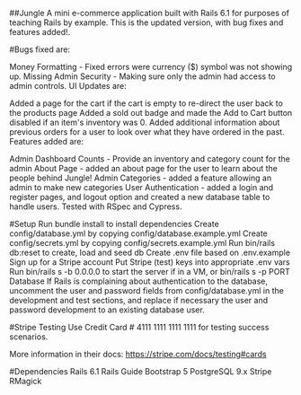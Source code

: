 ##Jungle
A mini e-commerce application built with Rails 6.1 for purposes of teaching Rails by example. This is the updated version, with bug fixes and features added!.

#Bugs fixed are:

Money Formatting - Fixed errors were currency ($) symbol was not showing up.
Missing Admin Security - Making sure only the admin had access to admin controls.
UI Updates are:

Added a page for the cart if the cart is empty to re-direct the user back to the products page
Added a sold out badge and made the Add to Cart button disabled if an item's inventory was 0.
Added additional information about previous orders for a user to look over what they have ordered in the past.
Features added are:

Admin Dashboard Counts - Provide an inventory and category count for the admin
About Page - added an about page for the user to learn about the people behind Jungle!
Admin Categories - added a feature allowing an admin to make new categories
User Authentication - added a login and register pages, and logout option and created a new database table to handle users.
Tested with RSpec and Cypress.

#Setup
Run bundle install to install dependencies
Create config/database.yml by copying config/database.example.yml
Create config/secrets.yml by copying config/secrets.example.yml
Run bin/rails db:reset to create, load and seed db
Create .env file based on .env.example
Sign up for a Stripe account
Put Stripe (test) keys into appropriate .env vars
Run bin/rails s -b 0.0.0.0 to start the server if in a VM, or bin/rails s -p PORT
Database
If Rails is complaining about authentication to the database, uncomment the user and password fields from config/database.yml in the development and test sections, and replace if necessary the user and password development to an existing database user.

#Stripe Testing
Use Credit Card # 4111 1111 1111 1111 for testing success scenarios.

More information in their docs: https://stripe.com/docs/testing#cards

#Dependencies
Rails 6.1 Rails Guide
Bootstrap 5
PostgreSQL 9.x
Stripe
RMagick